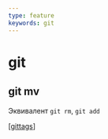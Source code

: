 ```yaml
---
type: feature
keywords: git
---
```

# git

## git mv

Эквивалент `git rm`, `git add`

[[gittags]]

[//begin]: # "Autogenerated link references for markdown compatibility"
[gittags]: ../notes/gittags "Организация тегов на git"
[//end]: # "Autogenerated link references"